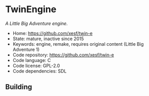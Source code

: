 # TwinEngine

_A Little Big Adventure engine._

- Home: https://github.com/xesf/twin-e
- State: mature, inactive since 2015
- Keywords: engine, remake, requires original content (Little Big Adventure 1)
- Code repository: https://github.com/xesf/twin-e
- Code language: C
- Code license: GPL-2.0
- Code dependencies: SDL

## Building

